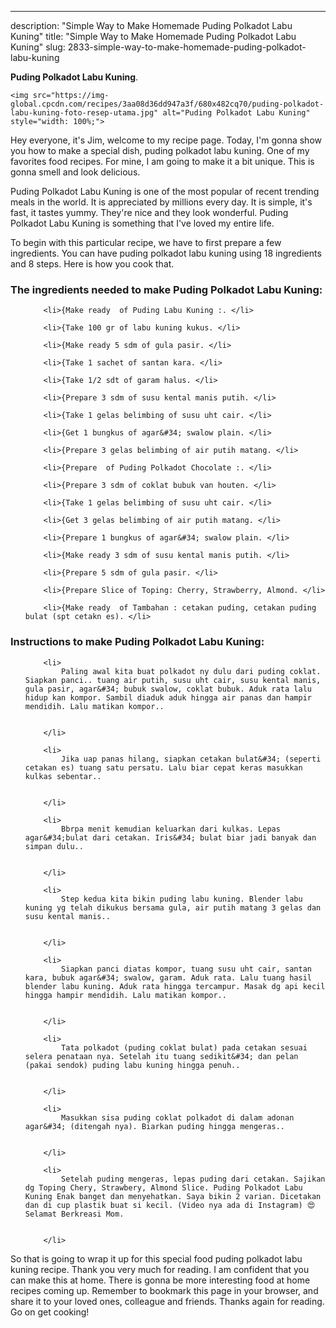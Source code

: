 ---
description: "Simple Way to Make Homemade Puding Polkadot Labu Kuning"
title: "Simple Way to Make Homemade Puding Polkadot Labu Kuning"
slug: 2833-simple-way-to-make-homemade-puding-polkadot-labu-kuning

<p>
	<strong>Puding Polkadot Labu Kuning</strong>. 
	
</p>
<p>
	
	<img src="https://img-global.cpcdn.com/recipes/3aa08d36dd947a3f/680x482cq70/puding-polkadot-labu-kuning-foto-resep-utama.jpg" alt="Puding Polkadot Labu Kuning" style="width: 100%;">
	
	
</p>
<p>
	Hey everyone, it's Jim, welcome to my recipe page. Today, I'm gonna show you how to make a special dish, puding polkadot labu kuning. One of my favorites food recipes. For mine, I am going to make it a bit unique. This is gonna smell and look delicious.
</p>
	
<p>
	Puding Polkadot Labu Kuning is one of the most popular of recent trending meals in the world. It is appreciated by millions every day. It is simple, it's fast, it tastes yummy. They're nice and they look wonderful. Puding Polkadot Labu Kuning is something that I've loved my entire life.
</p>
<p>
	
</p>

<p>
To begin with this particular recipe, we have to first prepare a few ingredients. You can have puding polkadot labu kuning using 18 ingredients and 8 steps. Here is how you cook that.
</p>

<h3>The ingredients needed to make Puding Polkadot Labu Kuning:</h3>

<ol>
	
		<li>{Make ready  of Puding Labu Kuning :. </li>
	
		<li>{Take 100 gr of labu kuning kukus. </li>
	
		<li>{Make ready 5 sdm of gula pasir. </li>
	
		<li>{Take 1 sachet of santan kara. </li>
	
		<li>{Take 1/2 sdt of garam halus. </li>
	
		<li>{Prepare 3 sdm of susu kental manis putih. </li>
	
		<li>{Take 1 gelas belimbing of susu uht cair. </li>
	
		<li>{Get 1 bungkus of agar&#34; swalow plain. </li>
	
		<li>{Prepare 3 gelas belimbing of air putih matang. </li>
	
		<li>{Prepare  of Puding Polkadot Chocolate :. </li>
	
		<li>{Prepare 3 sdm of coklat bubuk van houten. </li>
	
		<li>{Take 1 gelas belimbing of susu uht cair. </li>
	
		<li>{Get 3 gelas belimbing of air putih matang. </li>
	
		<li>{Prepare 1 bungkus of agar&#34; swalow plain. </li>
	
		<li>{Make ready 3 sdm of susu kental manis putih. </li>
	
		<li>{Prepare 5 sdm of gula pasir. </li>
	
		<li>{Prepare Slice of Toping: Cherry, Strawberry, Almond. </li>
	
		<li>{Make ready  of Tambahan : cetakan puding, cetakan puding bulat (spt cetakn es). </li>
	
</ol>
<p>
	
</p>

<h3>Instructions to make Puding Polkadot Labu Kuning:</h3>

<ol>
	
		<li>
			Paling awal kita buat polkadot ny dulu dari puding coklat. Siapkan panci.. tuang air putih, susu uht cair, susu kental manis, gula pasir, agar&#34; bubuk swalow, coklat bubuk. Aduk rata lalu hidup kan kompor. Sambil diaduk aduk hingga air panas dan hampir mendidih. Lalu matikan kompor..
			
			
		</li>
	
		<li>
			Jika uap panas hilang, siapkan cetakan bulat&#34; (seperti cetakan es) tuang satu persatu. Lalu biar cepat keras masukkan kulkas sebentar..
			
			
		</li>
	
		<li>
			Bbrpa menit kemudian keluarkan dari kulkas. Lepas agar&#34;bulat dari cetakan. Iris&#34; bulat biar jadi banyak dan simpan dulu..
			
			
		</li>
	
		<li>
			Step kedua kita bikin puding labu kuning. Blender labu kuning yg telah dikukus bersama gula, air putih matang 3 gelas dan susu kental manis..
			
			
		</li>
	
		<li>
			Siapkan panci diatas kompor, tuang susu uht cair, santan kara, bubuk agar&#34; swalow, garam. Aduk rata. Lalu tuang hasil blender labu kuning. Aduk rata hingga tercampur. Masak dg api kecil hingga hampir mendidih. Lalu matikan kompor..
			
			
		</li>
	
		<li>
			Tata polkadot (puding coklat bulat) pada cetakan sesuai selera penataan nya. Setelah itu tuang sedikit&#34; dan pelan (pakai sendok) puding labu kuning hingga penuh..
			
			
		</li>
	
		<li>
			Masukkan sisa puding coklat polkadot di dalam adonan agar&#34; (ditengah nya). Biarkan puding hingga mengeras..
			
			
		</li>
	
		<li>
			Setelah puding mengeras, lepas puding dari cetakan. Sajikan dg Toping Chery, Strawbery, Almond Slice. Puding Polkadot Labu Kuning Enak banget dan menyehatkan. Saya bikin 2 varian. Dicetakan dan di cup plastik buat si kecil. (Video nya ada di Instagram) 😍 Selamat Berkreasi Mom.
			
			
		</li>
	
</ol>

<p>
	
</p>

<p>
	So that is going to wrap it up for this special food puding polkadot labu kuning recipe. Thank you very much for reading. I am confident that you can make this at home. There is gonna be more interesting food at home recipes coming up. Remember to bookmark this page in your browser, and share it to your loved ones, colleague and friends. Thanks again for reading. Go on get cooking!
</p>
